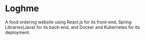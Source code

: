 # Loghme

A food ordering website using React.js for its front-end, Spring Libraries(Java) for its back-end, and Docker and Kubernetes for its deployment.
